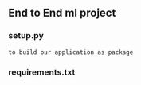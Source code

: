 ## End to End ml project

### setup.py
    to build our application as package
### requirements.txt
